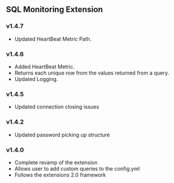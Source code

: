 ## SQL Monitoring Extension


### v1.4.7

* Updated HeartBeat Metric Path.


### v1.4.6

* Added HeartBeat Metric.
* Returns each unique row from the values returned from a query.
* Updated Logging.

### v1.4.5
* Updated connection closing issues

### v1.4.2
* Updated password picking up structure

### v1.4.0

* Complete revamp of the extension
* Allows user to add custom queries to the config.yml
* Follows the extensions 2.0 framework


